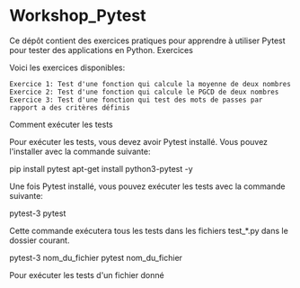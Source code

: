 # Workshop_Pytest

Ce dépôt contient des exercices pratiques pour apprendre à utiliser Pytest pour tester des applications en Python.
Exercices

Voici les exercices disponibles:

    Exercice 1: Test d'une fonction qui calcule la moyenne de deux nombres
    Exercice 2: Test d'une fonction qui calcule le PGCD de deux nombres
    Exercice 3: Test d'une fonction qui test des mots de passes par rapport a des critères définis

Comment exécuter les tests

Pour exécuter les tests, vous devez avoir Pytest installé. Vous pouvez l'installer avec la commande suivante:

pip install pytest
apt-get install python3-pytest -y 

Une fois Pytest installé, vous pouvez exécuter les tests avec la commande suivante:

pytest-3
pytest 

Cette commande exécutera tous les tests dans les fichiers test_*.py dans le dossier courant.

pytest-3 nom_du_fichier
pytest nom_du_fichier

Pour exécuter les tests d'un fichier donné
